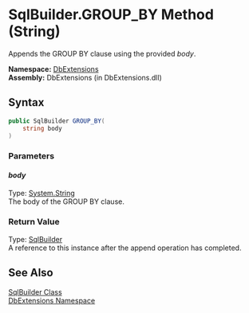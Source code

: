 SqlBuilder.GROUP_BY Method (String)
===================================
Appends the GROUP BY clause using the provided *body*.

**Namespace:** [DbExtensions][1]  
**Assembly:** DbExtensions (in DbExtensions.dll)

Syntax
------

```csharp
public SqlBuilder GROUP_BY(
	string body
)
```

### Parameters

#### *body*
Type: [System.String][2]  
The body of the GROUP BY clause.

### Return Value
Type: [SqlBuilder][3]  
A reference to this instance after the append operation has completed.

See Also
--------
[SqlBuilder Class][3]  
[DbExtensions Namespace][1]  

[1]: ../README.md
[2]: http://msdn.microsoft.com/en-us/library/s1wwdcbf
[3]: README.md